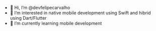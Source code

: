 - 👋 Hi, I’m @devfelipecarvalho
- 👀 I’m interested in native mobile development using Swift and hibrid using Dart/Flutter
- 🌱 I’m currently learning mobile development

<!---
devfelipecarvalho/devfelipecarvalho is a ✨ special ✨ repository because its `README.md` (this file) appears on your GitHub profile.
You can click the Preview link to take a look at your changes.
--->
